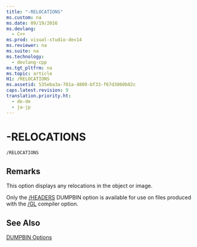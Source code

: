 ```yaml
---
title: "-RELOCATIONS"
ms.custom: na
ms.date: 09/19/2016
ms.devlang: 
  - C++
ms.prod: visual-studio-dev14
ms.reviewer: na
ms.suite: na
ms.technology: 
  - devlang-cpp
ms.tgt_pltfrm: na
ms.topic: article
H1: /RELOCATIONS
ms.assetid: 535eba3a-781a-4809-bf33-f67d3060b02c
caps.latest.revision: 9
translation.priority.ht: 
  - de-de
  - ja-jp
---
```

# -RELOCATIONS
```  
/RELOCATIONS  
```  
  
## Remarks  
 This option displays any relocations in the object or image.  
  
 Only the [/HEADERS](../vs140/-HEADERS.md) DUMPBIN option is available for use on files produced with the [/GL](../Topic/-GL%20\(Whole%20Program%20Optimization\).md) compiler option.  
  
## See Also  
 [DUMPBIN Options](../vs140/DUMPBIN-Options.md)